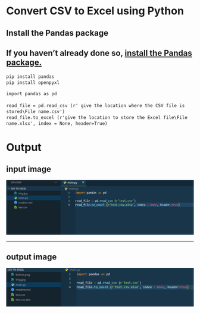 # Convert CSV to Excel using Python 
## Install the Pandas package
## If you haven’t already done so, [install the Pandas package.](https://datatofish.com/install-package-python-using-pip/)

```
pip install pandas
pip install openpyxl
```

```
import pandas as pd

read_file = pd.read_csv (r' give the location where the CSV file is stored\File name.csv')
read_file.to_excel (r'give the location to store the Excel file\File name.xlsx', index = None, header=True)
```
# Output
## input image
![](Before.png)
<hr>

## output image
![](After.png)

